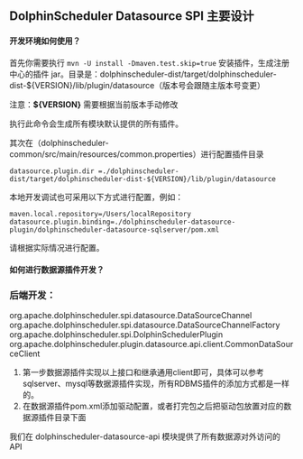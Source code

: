 ## DolphinScheduler Datasource SPI 主要设计

#### 开发环境如何使用？

首先你需要执行 `mvn -U install -Dmaven.test.skip=true` 安装插件，生成注册中心的插件 jar。目录是：dolphinscheduler-dist/target/dolphinscheduler-dist-${VERSION}/lib/plugin/datasource（版本号会跟随主版本号变更）

注意：**${VERSION}** 需要根据当前版本手动修改

执行此命令会生成所有模块默认提供的所有插件。

其次在（dolphinscheduler-common/src/main/resources/common.properties）进行配置插件目录
```
datasource.plugin.dir =./dolphinscheduler-dist/target/dolphinscheduler-dist-${VERSION}/lib/plugin/datasource
```
本地开发调试也可采用以下方式进行配置，例如：
```
maven.local.repository=/Users/localRepository
datasource.plugin.binding=./dolphinscheduler-datasource-plugin/dolphinscheduler-datasource-sqlserver/pom.xml
```
请根据实际情况进行配置。

#### 如何进行数据源插件开发？

### 后端开发：

org.apache.dolphinscheduler.spi.datasource.DataSourceChannel
org.apache.dolphinscheduler.spi.datasource.DataSourceChannelFactory
org.apache.dolphinscheduler.spi.DolphinSchedulerPlugin
org.apache.dolphinscheduler.plugin.datasource.api.client.CommonDataSourceClient

1. 第一步数据源插件实现以上接口和继承通用client即可，具体可以参考sqlserver、mysql等数据源插件实现，所有RDBMS插件的添加方式都是一样的。
2. 在数据源插件pom.xml添加驱动配置，或者打完包之后把驱动包放置对应的数据源插件目录下面

我们在 dolphinscheduler-datasource-api 模块提供了所有数据源对外访问的 API
